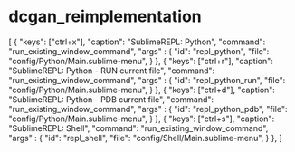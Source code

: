 # dcgan_reimplementation
[
    { "keys": ["ctrl+x"], 
        "caption": "SublimeREPL: Python",
        "command": "run_existing_window_command", 
        "args" :
        {
            "id": "repl_python",
            "file": "config/Python/Main.sublime-menu",
        }
    },
    { "keys": ["ctrl+r"], 
        "caption": "SublimeREPL: Python - RUN current file",
        "command": "run_existing_window_command", 
        "args" :
        {
            "id": "repl_python_run",
            "file": "config/Python/Main.sublime-menu",
        }
    },
    { "keys": ["ctrl+d"], 
        "caption": "SublimeREPL: Python - PDB current file",
        "command": "run_existing_window_command", 
        "args" :
        {
            "id": "repl_python_pdb",
            "file": "config/Python/Main.sublime-menu",
        }
    },
    { "keys": ["ctrl+s"], 
        "caption": "SublimeREPL: Shell",
        "command": "run_existing_window_command", 
        "args" :
        {
            "id": "repl_shell",
            "file": "config/Shell/Main.sublime-menu",
        }
    },
]

